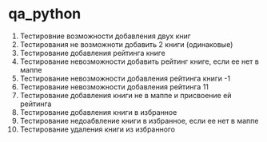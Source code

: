 # qa_python

1. Тестировние возможности добавления двух книг 
2. Тестирования не возможноти добавить 2 книги (одинаковые)
3. Тестирование добавления рейтинга книге 
4. Тестирование невозможности добавить рейтинг книге, если ее нет в маппе 
5. Тестирование невозможности добавления рейтинга книги -1 
6. Тестирование невозможности добавления рейтинга 11 
7. Тестирование добавления книги не в маппе и присвоение ей рейтинга
8. Тестирование добавления книги в избранное 
9. Тестирование недоабвление книги в избранное, если ее нет в маппе 
10. Тестирование удаления книги из избранного 
